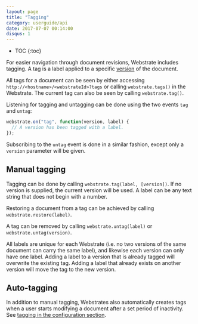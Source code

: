```yaml
---
layout: page
title: "Tagging"
category: userguide/api
date: 2017-07-07 00:14:00
disqus: 1
---
```


* TOC
{:toc}

For easier navigation through document revisions, Webstrate includes tagging. A tag is a label applied to a specific [version](/userguide/versioning.html) of the document.

All tags for a document can be seen by either accessing `http://<hostname>/<webstrateId>?tags` or calling `webstrate.tags()` in the Webstrate. The current tag can also be seen by calling `webstrate.tag()`.

Listening for tagging and untagging can be done using the two events `tag` and `untag`:

```javascript
webstrate.on("tag", function(version, label) {
  // A version has been tagged with a label.
});
```

Subscribing to the `untag` event is done in a similar fashion, except only a `version` parameter will be given.

## Manual tagging
Tagging can be done by calling `webstrate.tag(label, [version])`. If no version is supplied, the current version will be used. A label can be any text string that does not begin with a number.

Restoring a document from a tag can be achieved by calling `webstrate.restore(label)`.

A tag can be removed by calling `webstrate.untag(label)` or `webstrate.untag(version)`.

All labels are unique for each Webstrate (i.e. no two versions of the same document can carry the same label), and likewise each version can only have one label. Adding a label to a version that is already tagged will overwrite the existing tag. Adding a label that already exists on another version will move the tag to the new version.

## Auto-tagging

In addition to manual tagging, Webstrates also automatically creates tags when a user starts
modifying a document after a set period of inactivity. See
[tagging in the configuration section](/userguide/config.html#tagging).
